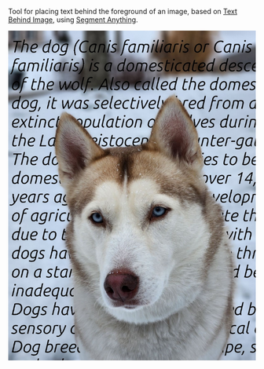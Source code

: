 Tool for placing text behind the foreground of an image, based on [Text Behind Image](https://textbehindimage.rexanwong.xyz/), using [Segment Anything](https://github.com/facebookresearch/segment-anything).

![](./cercei4_final1.jpg)
